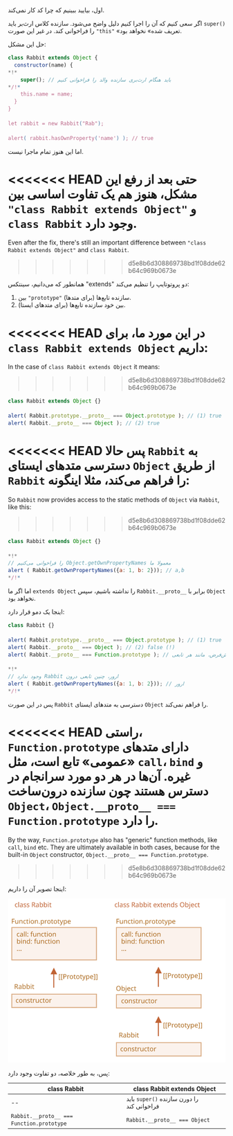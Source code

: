 اول، بیایید ببینیم که چرا کد کار نمی‌کند.

اگر سعی کنیم که آن را اجرا کنیم دلیل واضح می‌شود. سازنده کلاس ارث‌بر باید `super()` را فراخوانی کند. در غیر این صورت `"this"` «تعریف شده» نخواهد بود.

حل این مشکل:

```js run
class Rabbit extends Object {
  constructor(name) {
*!*
    super(); // باید هنگام ارث‌بری سازنده والد را فراخوانی کنیم
*/!*
    this.name = name;
  }
}

let rabbit = new Rabbit("Rab");

alert( rabbit.hasOwnProperty('name') ); // true
```

اما این هنوز تمام ماجرا نیست.

<<<<<<< HEAD
حتی بعد از رفع این مشکل، هنوز هم یک تفاوت اساسی بین `"class Rabbit extends Object"` و `class Rabbit` وجود دارد.
=======
Even after the fix, there's still an important difference between `"class Rabbit extends Object"` and `class Rabbit`.
>>>>>>> d5e8b6d308869738bd1f08dde62b64c969b0673e

همانطور که می‌دانیم، سینتکس "extends" دو پروتوتایپ را تنظیم می‌کند:

1. بین `"prototype"` سازنده تابع‌ها (برای متدها).
2. بین خود سازنده تابع‌ها (برای متدهای ایستا).

<<<<<<< HEAD
در این مورد ما، برای `class Rabbit extends Object` داریم:
=======
In the case of `class Rabbit extends Object` it means:
>>>>>>> d5e8b6d308869738bd1f08dde62b64c969b0673e

```js run
class Rabbit extends Object {}

alert( Rabbit.prototype.__proto__ === Object.prototype ); // (1) true
alert( Rabbit.__proto__ === Object ); // (2) true
```

<<<<<<< HEAD
پس حالا `Rabbit` به دسترسی متدهای ایستای `Object` از طریق `Rabbit` را فراهم می‌کند، مثلا اینگونه:
=======
So `Rabbit` now provides access to the static methods of `Object` via `Rabbit`, like this:
>>>>>>> d5e8b6d308869738bd1f08dde62b64c969b0673e

```js run
class Rabbit extends Object {}

*!*
// را فراخوانی می‌کنیم Object.getOwnPropertyNames معمولا ما
alert ( Rabbit.getOwnPropertyNames({a: 1, b: 2})); // a,b
*/!*
```

اما اگر ما `extends Object` را نداشته باشیم، سپس `Rabbit.__proto__` برابر با `Object` نخواهد بود.

اینجا یک دمو قرار دارد:

```js run
class Rabbit {}

alert( Rabbit.prototype.__proto__ === Object.prototype ); // (1) true
alert( Rabbit.__proto__ === Object ); // (2) false (!)
alert( Rabbit.__proto__ === Function.prototype ); // به صورت پیش‌فرض، مانند هر تابعی

*!*
// وجود ندارد Rabbit ارور، چنین تابعی درون
alert ( Rabbit.getOwnPropertyNames({a: 1, b: 2})); // ارور
*/!*
```

پس در این صورت `Rabbit` دسترسی به متدهای ایستای `Object` را فراهم نمی‌کند.

<<<<<<< HEAD
راستی، `Function.prototype` دارای متدهای «عمومی» تابع است، مثل `call`، `bind` و غیره. آن‌ها در هر دو مورد سرانجام در دسترس هستند چون سازنده درون‌ساخت `Object`، `Object.__proto__ === Function.prototype` را دارد.
=======
By the way, `Function.prototype` also has "generic" function methods, like `call`, `bind` etc. They are ultimately available in both cases, because for the built-in `Object` constructor, `Object.__proto__ === Function.prototype`.
>>>>>>> d5e8b6d308869738bd1f08dde62b64c969b0673e

اینجا تصویر آن را داریم:

![](rabbit-extends-object.svg)

پس، به طور خلاصه، دو تفاوت وجود دارد:

| class Rabbit | class Rabbit extends Object  |
|--------------|------------------------------|
| --             | باید `super()` را دورن سازنده فراخوانی کند |
| `Rabbit.__proto__ === Function.prototype` | `Rabbit.__proto__ === Object` |

